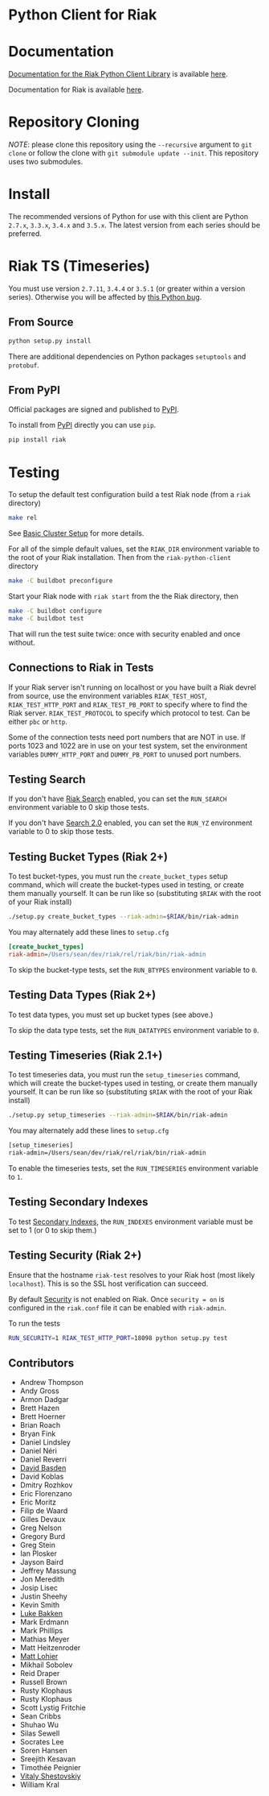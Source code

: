 Python Client for Riak
======================

Documentation
=============

[Documentation for the Riak Python Client Library](http://basho.github.io/riak-python-client/index.html) is available [here](http://basho.github.io/riak-python-client/index.html).

Documentation for Riak is available [here](http://docs.basho.com/riak/latest).

Repository Cloning
==================

*NOTE*: please clone this repository using the `--recursive` argument to `git clone` or follow the clone with `git submodule update --init`. This repository uses two submodules.

Install
=======

The recommended versions of Python for use with this client are Python `2.7.x`, `3.3.x`, `3.4.x` and `3.5.x`. The latest version from each series should be preferred.

Riak TS (Timeseries)
===================

You must use version `2.7.11`, `3.4.4` or `3.5.1` (or greater within a version series). Otherwise you will be affected by [this Python bug](https://bugs.python.org/issue23517).

From Source
-----------

```sh
python setup.py install
```

There are additional dependencies on Python packages `setuptools` and `protobuf`.

From PyPI
---------

Official packages are signed and published to [PyPI](https://pypi.python.org/pypi/riak).

To install from [PyPI](https://pypi.python.org/pypi/riak) directly you can use `pip`. 

```sh
pip install riak
```

Testing
=======

To setup the default test configuration build a test Riak node (from a `riak` directory)

```sh
make rel
```

See [Basic Cluster Setup](http://docs.basho.com/riak/latest/ops/building/basic-cluster-setup/) for more details.

For all of the simple default values, set the `RIAK_DIR` environment variable to the root of your Riak installation. Then from the `riak-python-client` directory 

```sh
make -C buildbot preconfigure
```

Start your Riak node with `riak start` from the the Riak directory, then 

```sh
make -C buildbot configure
make -C buildbot test
```

That will run the test suite twice: once with security enabled and once without.

Connections to Riak in Tests
----------------------------

If your Riak server isn't running on localhost or you have built a Riak devrel from source, use the environment variables `RIAK_TEST_HOST`, `RIAK_TEST_HTTP_PORT` and `RIAK_TEST_PB_PORT` to specify where to find the Riak server.  `RIAK_TEST_PROTOCOL` to specify which protocol to test. Can be either `pbc` or `http`.

Some of the connection tests need port numbers that are NOT in use. If ports 1023 and 1022 are in use on your test system, set the environment variables `DUMMY_HTTP_PORT` and `DUMMY_PB_PORT` to unused port numbers.

Testing Search
--------------

If you don't have [Riak Search](http://docs.basho.com/riak/latest/dev/using/search/) enabled, you can set the `RUN_SEARCH` environment variable to 0 skip those tests.

If you don't have [Search 2.0](https://github.com/basho/yokozuna) enabled, you can set the `RUN_YZ` environment variable to 0 to skip those tests.

Testing Bucket Types (Riak 2+)
------------------------------

To test bucket-types, you must run the `create_bucket_types` setup command, which will create the bucket-types used in testing, or create them manually yourself. It can be run like so (substituting `$RIAK` with the root of your Riak install)

```sh
./setup.py create_bucket_types --riak-admin=$RIAK/bin/riak-admin
```

You may alternately add these lines to `setup.cfg`

```ini
[create_bucket_types]
riak-admin=/Users/sean/dev/riak/rel/riak/bin/riak-admin
```

To skip the bucket-type tests, set the `RUN_BTYPES` environment variable to `0`.

Testing Data Types (Riak 2+)
----------------------------

To test data types, you must set up bucket types (see above.)

To skip the data type tests, set the `RUN_DATATYPES` environment variable to `0`.

Testing Timeseries (Riak 2.1+)
------------------------------

To test timeseries data, you must run the `setup_timeseries` command, which will create the bucket-types used in testing, or create them manually yourself. It can be run like so (substituting `$RIAK` with the root of your Riak install)

```sh
./setup.py setup_timeseries --riak-admin=$RIAK/bin/riak-admin
```

You may alternately add these lines to `setup.cfg`

```sh
[setup_timeseries]
riak-admin=/Users/sean/dev/riak/rel/riak/bin/riak-admin
```

To enable the timeseries tests, set the `RUN_TIMESERIES` environment variable to `1`.

Testing Secondary Indexes
-------------------------

To test [Secondary Indexes](http://docs.basho.com/riak/latest/dev/using/2i/), the `RUN_INDEXES` environment variable must be set to 1 (or 0 to skip them.)

Testing Security (Riak 2+)
--------------------------

Ensure that the hostname `riak-test` resolves to your Riak host (most likely `localhost`). This is so the SSL host verification can succeed.

By default [Security](http://docs.basho.com/riak/latest/ops/running/authz/) is not enabled on Riak. Once `security = on` is configured in the `riak.conf` file it can be enabled with `riak-admin`.

To run the tests

```sh
RUN_SECURITY=1 RIAK_TEST_HTTP_PORT=18098 python setup.py test
```

Contributors
--------------------------

* Andrew Thompson
* Andy Gross
* Armon Dadgar
* Brett Hazen
* Brett Hoerner
* Brian Roach
* Bryan Fink
* Daniel Lindsley
* Daniel Néri
* Daniel Reverri
* [David Basden](https://github.com/dbasden)
* David Koblas
* Dmitry Rozhkov
* Eric Florenzano
* Eric Moritz
* Filip de Waard
* Gilles Devaux
* Greg Nelson
* Gregory Burd
* Greg Stein
* Ian Plosker
* Jayson Baird
* Jeffrey Massung
* Jon Meredith
* Josip Lisec
* Justin Sheehy
* Kevin Smith
* [Luke Bakken](https://github.com/lukebakken)
* Mark Erdmann
* Mark Phillips
* Mathias Meyer
* Matt Heitzenroder
* [Matt Lohier](https://github.com/aquam8)
* Mikhail Sobolev
* Reid Draper
* Russell Brown
* Rusty Klophaus
* Rusty Klophaus
* Scott Lystig Fritchie
* Sean Cribbs
* Shuhao Wu
* Silas Sewell
* Socrates Lee
* Soren Hansen
* Sreejith Kesavan
* Timothée Peignier
* [Vitaly Shestovskiy](https://github.com/lamp0chka)
* William Kral
